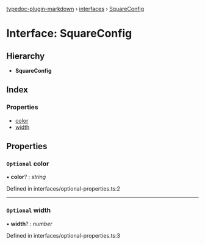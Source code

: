 [typedoc-plugin-markdown](../README.md) › [interfaces](../modules/interfaces.md) › [SquareConfig](interfaces.squareconfig.md)

# Interface: SquareConfig

## Hierarchy

* **SquareConfig**

## Index

### Properties

* [color](interfaces.squareconfig.md#optional-color)
* [width](interfaces.squareconfig.md#optional-width)

## Properties

### `Optional` color

• **color**? : *string*

Defined in interfaces/optional-properties.ts:2

___

### `Optional` width

• **width**? : *number*

Defined in interfaces/optional-properties.ts:3
